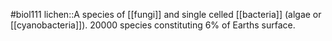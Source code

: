 #biol111 
lichen::A species of [[fungi]] and single celled [[bacteria]] (algae or [[cyanobacteria]]). 20000 species constituting 6% of Earths surface. 